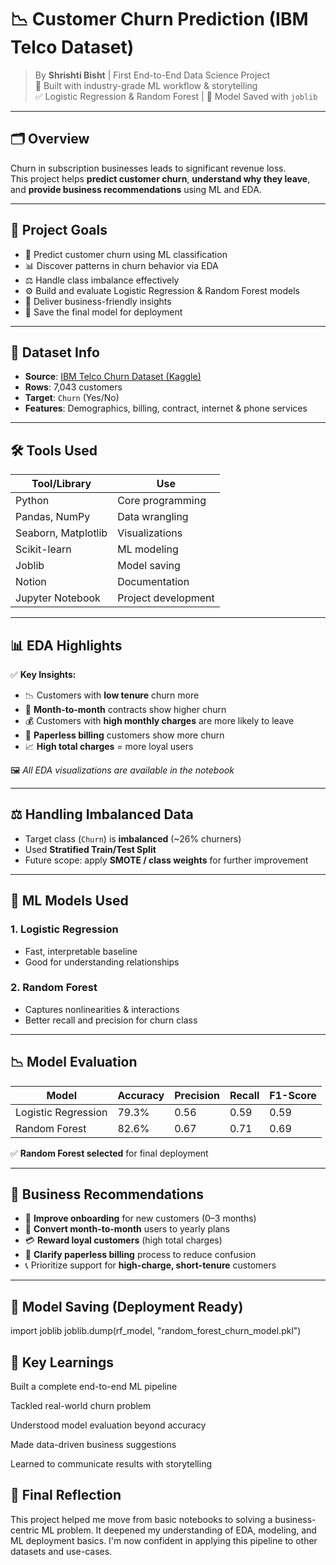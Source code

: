 # 📉 Customer Churn Prediction (IBM Telco Dataset)

> By **Shrishti Bisht** | First End-to-End Data Science Project  
> 🧠 Built with industry-grade ML workflow & storytelling  
> ✅ Logistic Regression & Random Forest | 💾 Model Saved with `joblib`

---

## 🗂️ Overview

Churn in subscription businesses leads to significant revenue loss.  
This project helps **predict customer churn**, **understand why they leave**, and **provide business recommendations** using ML and EDA.

---

## 🎯 Project Goals

- 🔮 Predict customer churn using ML classification
- 📊 Discover patterns in churn behavior via EDA
- ⚖️ Handle class imbalance effectively
- ⚙️ Build and evaluate Logistic Regression & Random Forest models
- 🧾 Deliver business-friendly insights
- 💾 Save the final model for deployment

---

## 📁 Dataset Info

- **Source**: [IBM Telco Churn Dataset (Kaggle)](https://www.kaggle.com/datasets/blastchar/telco-customer-churn)
- **Rows**: 7,043 customers
- **Target**: `Churn` (Yes/No)
- **Features**: Demographics, billing, contract, internet & phone services

---

## 🛠️ Tools Used

| Tool/Library | Use |
|--------------|-----|
| Python | Core programming |
| Pandas, NumPy | Data wrangling |
| Seaborn, Matplotlib | Visualizations |
| Scikit-learn | ML modeling |
| Joblib | Model saving |
| Notion | Documentation |
| Jupyter Notebook | Project development |

---

## 📊 EDA Highlights

✅ **Key Insights:**

- 📉 Customers with **low tenure** churn more
- 💸 **Month-to-month** contracts show higher churn
- 💰 Customers with **high monthly charges** are more likely to leave
- 🧾 **Paperless billing** customers show more churn
- 📈 **High total charges** = more loyal users

🖼️ *All EDA visualizations are available in the notebook*

---

## ⚖️ Handling Imbalanced Data

- Target class (`Churn`) is **imbalanced** (~26% churners)
- Used **Stratified Train/Test Split**
- Future scope: apply **SMOTE / class weights** for further improvement

---

## 🤖 ML Models Used

### 1. Logistic Regression
- Fast, interpretable baseline
- Good for understanding relationships

### 2. Random Forest
- Captures nonlinearities & interactions
- Better recall and precision for churn class

---

## 📉 Model Evaluation

| Model | Accuracy | Precision | Recall | F1-Score |
|-------|----------|-----------|--------|----------|
| Logistic Regression | 79.3% | 0.56 | 0.59 | 0.59 |
| Random Forest       | 82.6% | 0.67 | 0.71 | 0.69 |

✅ **Random Forest selected** for final deployment

---

## 💼 Business Recommendations

- 🛫 **Improve onboarding** for new customers (0–3 months)
- 🔁 **Convert month-to-month** users to yearly plans
- 💳 **Reward loyal customers** (high total charges)
- 📃 **Clarify paperless billing** process to reduce confusion
- 📞 Prioritize support for **high-charge, short-tenure** customers

---

## 💾 Model Saving (Deployment Ready)

import joblib
joblib.dump(rf_model, "random_forest_churn_model.pkl")


## 🧠 Key Learnings
Built a complete end-to-end ML pipeline

Tackled real-world churn problem

Understood model evaluation beyond accuracy

Made data-driven business suggestions

Learned to communicate results with storytelling

## 📌 Final Reflection
This project helped me move from basic notebooks to solving a business-centric ML problem.
It deepened my understanding of EDA, modeling, and ML deployment basics.
I'm now confident in applying this pipeline to other datasets and use-cases.
